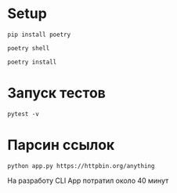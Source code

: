 

<h1>Setup</h1>

```commandline
pip install poetry
```

```commandline
poetry shell
```

```commandline
poetry install
```

<h1>Запуск тестов</h1>

```commandline
pytest -v
```

<h1>Парсин ссылок</h1>

```commandline
python app.py https://httpbin.org/anything
```

На разработу CLI App потратил около 40 минут